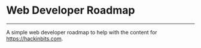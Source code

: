 # Web Developer Roadmap
***
A simple web developer roadmap to help with the content for https://hackinbits.com.
